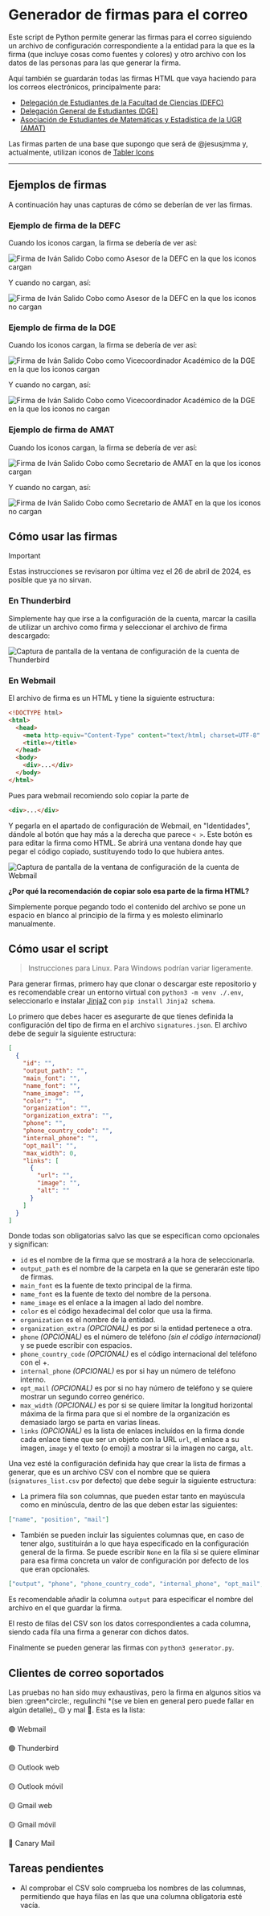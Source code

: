# Generador de firmas para el correo

Este script de Python permite generar las firmas para el correo siguiendo un archivo de configuración correspondiente a la entidad para la que es la firma (que incluye cosas como fuentes y colores) y otro archivo con los datos de las personas para las que generar la firma.

Aquí también se guardarán todas las firmas HTML que vaya haciendo para los correos electrónicos, principalmente para:

- [Delegación de Estudiantes de la Facultad de Ciencias (DEFC)](https://defc.ugr.es)
- [Delegación General de Estudiantes (DGE)](https://dge.ugr.es)
- [Asociación de Estudiantes de Matemáticas y Estadística de la UGR (AMAT)](https://amatugr.es)

Las firmas parten de una base que supongo que será de @jesusjmma y, actualmente, utilizan iconos de [Tabler Icons](https://tabler-icons.io)

---

## Ejemplos de firmas

A continuación hay unas capturas de cómo se deberían de ver las firmas.

### Ejemplo de firma de la DEFC

Cuando los iconos cargan, la firma se debería de ver así:

![Firma de Iván Salido Cobo como Asesor de la DEFC en la que los iconos cargan](img/defc.png)

Y cuando no cargan, así:

![Firma de Iván Salido Cobo como Asesor de la DEFC en la que los iconos no cargan](img/defc-no-icons.png)

### Ejemplo de firma de la DGE

Cuando los iconos cargan, la firma se debería de ver así:

![Firma de Iván Salido Cobo como Vicecoordinador Académico de la DGE en la que los iconos cargan](img/dge.png)

Y cuando no cargan, así:

![Firma de Iván Salido Cobo como Vicecoordinador Académico de la DGE en la que los iconos no cargan](img/dge-no-icons.png)

### Ejemplo de firma de AMAT

Cuando los iconos cargan, la firma se debería de ver así:

![Firma de Iván Salido Cobo como Secretario de AMAT en la que los iconos cargan](img/amat.png)

Y cuando no cargan, así:

![Firma de Iván Salido Cobo como Secretario de AMAT en la que los iconos no cargan](img/amat-no-icons.png)

## Cómo usar las firmas

> [!IMPORTANT]
> Estas instrucciones se revisaron por última vez el 26 de abril de 2024, es posible que ya no sirvan.

### En Thunderbird

Simplemente hay que irse a la configuración de la cuenta, marcar la casilla de utilizar un archivo como firma y seleccionar el archivo de firma descargado:

![Captura de pantalla de la ventana de configuración de la cuenta de Thunderbird](img/thunderbird.png)

### En Webmail

El archivo de firma es un HTML y tiene la siguiente estructura:

```html
<!DOCTYPE html>
<html>
  <head>
    <meta http-equiv="Content-Type" content="text/html; charset=UTF-8" />
    <title></title>
  </head>
  <body>
    <div>...</div>
  </body>
</html>
```

Pues para webmail recomiendo solo copiar la parte de

```html
<div>...</div>
```

Y pegarla en el apartado de configuración de Webmail, en "Identidades", dándole al botón que hay más a la derecha que parece `< >`. Este botón es para editar la firma como HTML. Se abrirá una ventana donde hay que pegar el código copiado, sustituyendo todo lo que hubiera antes.

![Captura de pantalla de la ventana de configuración de la cuenta de Webmail](img/webmail.png)

**¿Por qué la recomendación de copiar solo esa parte de la firma HTML?**

Simplemente porque pegando todo el contenido del archivo se pone un espacio en blanco al principio de la firma y es molesto eliminarlo manualmente.

## Cómo usar el script

> Instrucciones para Linux. Para Windows podrían variar ligeramente.

Para generar firmas, primero hay que clonar o descargar este repositorio y es recomendable crear un entorno virtual con `python3 -m venv ./.env`, seleccionarlo e instalar [Jinja2](https://pypi.org/project/Jinja2/) con `pip install Jinja2 schema`.

Lo primero que debes hacer es asegurarte de que tienes definida la configuración del tipo de firma en el archivo `signatures.json`. El archivo debe de seguir la siguiente estructura:

```json
[
  {
    "id": "",
    "output_path": "",
    "main_font": "",
    "name_font": "",
    "name_image": "",
    "color": "",
    "organization": "",
    "organization_extra": "",
    "phone": "",
    "phone_country_code": "",
    "internal_phone": "",
    "opt_mail": "",
    "max_width": 0,
    "links": [
      {
        "url": "",
        "image": "",
        "alt": ""
      }
    ]
  }
]
```

Donde todas son obligatorias salvo las que se especifican como opcionales y significan:

- `id` es el nombre de la firma que se mostrará a la hora de seleccionarla.
- `output_path` es el nombre de la carpeta en la que se generarán este tipo de firmas.
- `main_font` es la fuente de texto principal de la firma.
- `name_font` es la fuente de texto del nombre de la persona.
- `name_image` es el enlace a la imagen al lado del nombre.
- `color` es el código hexadecimal del color que usa la firma.
- `organization` es el nombre de la entidad.
- `organization_extra` _(OPCIONAL)_ es por si la entidad pertenece a otra.
- `phone` _(OPCIONAL)_ es el número de teléfono _(sin el código internacional)_ y se puede escribir con espacios.
- `phone_country_code` _(OPCIONAL)_ es el código internacional del teléfono con el +.
- `internal_phone` _(OPCIONAL)_ es por si hay un número de teléfono interno.
- `opt_mail` _(OPCIONAL)_ es por si no hay número de teléfono y se quiere mostrar un segundo correo genérico.
- `max_width` _(OPCIONAL)_ es por si se quiere limitar la longitud horizontal máxima de la firma para que si el nombre de la organización es demasiado largo se parta en varias líneas.
- `links` _(OPCIONAL)_ es la lista de enlaces incluídos en la firma donde cada enlace tiene que ser un objeto con la URL `url`, el enlace a su imagen, `image` y el texto (o emoji) a mostrar si la imagen no carga, `alt`.

Una vez esté la configuración definida hay que crear la lista de firmas a generar, que es un archivo CSV con el nombre que se quiera (`signatures_list.csv` por defecto) que debe seguir la siguiente estructura:

- La primera fila son columnas, que pueden estar tanto en mayúscula como en minúscula, dentro de las que deben estar las siguientes:

```json
["name", "position", "mail"]
```

- También se pueden incluir las siguientes columnas que, en caso de tener algo, sustituirán a lo que haya especificado en la configuración general de la firma. Se puede escribir `None` en la fila si se quiere eliminar para esa firma concreta un valor de configuración por defecto de los que eran opcionales.

```json
["output", "phone", "phone_country_code", "internal_phone", "opt_mail", "organization_extra", "main_font", "name_font", "max_width"]
```

Es recomendable añadir la columna `output` para especificar el nombre del archivo en el que guardar la firma.

El resto de filas del CSV son los datos correspondientes a cada columna, siendo cada fila una firma a generar con dichos datos.

Finalmente se pueden generar las firmas con `python3 generator.py`.

## Clientes de correo soportados

Las pruebas no han sido muy exhaustivas, pero la firma en algunos sitios va bien :green*circle:, regulinchi *(se ve bien en general pero puede fallar en algún detalle)\_ :yellow_circle: y mal :red_circle:. Esta es la lista:

:green_circle: Webmail

:green_circle: Thunderbird

:yellow_circle: Outlook web

:yellow_circle: Outlook móvil

:yellow_circle: Gmail web

:yellow_circle: Gmail móvil

:red_circle: Canary Mail

## Tareas pendientes

- Al comprobar el CSV solo comprueba los nombres de las columnas, permitiendo que haya filas en las que una columna obligatoria esté vacía.
